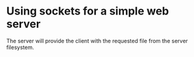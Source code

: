 # Using sockets for a simple web server
The server will provide the client with the requested file from the server filesystem.